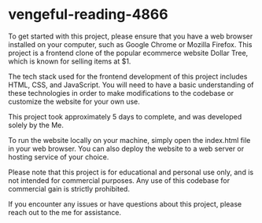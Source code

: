 # vengeful-reading-4866
To get started with this project, please ensure that you have a web browser installed on your computer, such as Google Chrome or Mozilla Firefox. This project is a frontend clone of the popular ecommerce website Dollar Tree, which is known for selling items at $1.

The tech stack used for the frontend development of this project includes HTML, CSS, and JavaScript. You will need to have a basic understanding of these technologies in order to make modifications to the codebase or customize the website for your own use.

This project took approximately 5 days to complete, and was developed solely by the Me.

To run the website locally on your machine, simply open the index.html file in your web browser. You can also deploy the website to a web server or hosting service of your choice.

Please note that this project is for educational and personal use only, and is not intended for commercial purposes. Any use of this codebase for commercial gain is strictly prohibited.

If you encounter any issues or have questions about this project, please reach out to the me for assistance.






